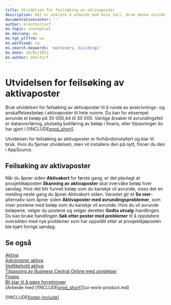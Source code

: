 ```yaml
---
title: Utvidelsen for feilsøking av aktivaposter
description: Det er enklere å arbeide med hele tall. Bruk denne utvidelsen til å runde av beløp for aktiva i aktivaposten.
documentationcenter: ''
author: brentholtorf
ms.topic: conceptual
ms.devlang: na
ms.tgt_pltfrm: na
ms.workload: na
ms.search.keywords: 'machinery, buildings'
ms.date: 10/01/2021
ms.author: bholtorf
---
```

# Utvidelsen for feilsøking av aktivaposter
Bruk utvidelsen for feilsøking av aktivaposter til å runde av avskrivnings- og anskaffelsesbeløp i aktivaposter til hele numre. Du kan for eksempel avrunde et beløp på 30 000,44 til 30 000. Vanlige årsaker til avrundingsfeil er dataoverføring, plutselig bokføring av beløp i finans, eller tilpasninger du har gjort i [!INCLUDE[prod_short](includes/prod_short.md)].

Utvidelsen for feilsøking av aktivaposter er forhåndsinstallert og klar til bruk. Hvis du fjerner utvidelsen, men vil installere den på nytt, finner du den i AppSource.

## Feilsøking av aktivaposter
Når du åpner siden **Aktivakort** for første gang, er det planlagt at prosjektkøposten **Skanning av aktivaposter** skal overvåke beløp hver søndag. Hvis det blir funnet beløp som du kanskje vil avrunde, vises det en melding neste gang du åpner Aktivakort-siden. Varselet gir et **Se mer**-alternativ som åpner siden **Aktivaposter med avrundingsproblemer**, som viser postene med beløp som du kanskje vil avrunde. Hvis du vil avrunde beløpene, velger du postene og velger deretter **Godta utvalg**-handlingen. Du kan bruke handlingen **Søk etter poster med problemer** til å oppdatere oversikten med nye problemer som har oppstått etter at prosjektkjøposten ble kjørt forrige søndag.

## Se også
[Aktiva](fa-manage.md)  
[Administrer aktiva](fa-manage.md)  
[Vedlikehold aktiva](fa-how-maintain.md)  
[Tilpassing av Business Central Online med utvidelser](ui-extensions.md)  
[Finans](finance.md)  
[Bli klar til å gjøre forretninger](ui-get-ready-business.md)  
[Arbeide med [!INCLUDE[prod_short](includes/prod_short.md)]](ui-work-product.md)  


[!INCLUDE[footer-include](includes/footer-banner.md)]



